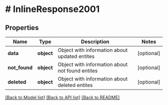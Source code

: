 # # InlineResponse2001

## Properties

Name | Type | Description | Notes
------------ | ------------- | ------------- | -------------
**data** | **object** | Object with information about updated entites | [optional]
**not_found** | **object** | Object with information about not found entites | [optional]
**deleted** | **object** | Object with information about deleted entites | [optional]

[[Back to Model list]](../../README.md#models) [[Back to API list]](../../README.md#endpoints) [[Back to README]](../../README.md)
